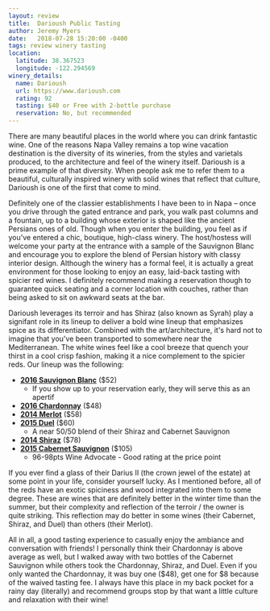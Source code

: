 ```yaml
---
layout: review
title:  Darioush Public Tasting
author: Jeremy Myers
date:   2018-07-28 15:20:00 -0400
tags: review winery tasting
location:
  latitude: 38.367523
  longitude: -122.294569
winery_details:
  name: Darioush
  url: https://www.darioush.com
  rating: 92
  tasting: $40 or Free with 2-bottle purchase
  reservation: No, but recommended
---
```

There are many beautiful places in the world where you can drink fantastic wine.  One of the reasons Napa Valley remains a top wine vacation destination is the diversity of its wineries, from the styles and varietals produced, to the architecture and feel of the winery itself.  Darioush is a prime example of that diversity.  When people ask me to refer them to a beautiful, culturally inspired winery with solid wines that reflect that culture, Darioush is one of the first that come to mind.  

Definitely one of the classier establishments I have been to in Napa – once you drive through the gated entrance and park, you walk past columns and a fountain, up to a building whose exterior is shaped like the ancient Persians ones of old.  Though when you enter the building, you feel as if you've entered a chic, boutique, high-class winery.  The host/hostess will welcome your party at the entrance with a sample of the Sauvignon Blanc and encourage you to explore the blend of Persian history with classy interior design.  Although the winery has a formal feel, it is actually a great environment for those looking to enjoy an easy, laid-back tasting with spicier red wines.  I definitely recommend making a reservation though to guarantee quick seating and a corner location with couches, rather than being asked to sit on awkward seats at the bar.  

Darioush leverages its terroir and has Shiraz (also known as Syrah) play a signifant role in its lineup to deliver a bold wine lineup that emphasizes spice as its differentiator.  Combined with the art/architecture, it's hard not to imagine that you've been transported to somewhere near the Mediterranean.  The white wines feel like a cool breeze that quench your thirst in a cool crisp fashion, making it a nice complement to the spicier reds.  Our lineup was the following:
* [**2016 Sauvignon Blanc**](https://www.darioush.com/our-wine/2016-signature-sauvignon-blanc-sage-vineyard) ($52)
  * If you show up to your reservation early, they will serve this as an apertif
* [**2016 Chardonnay**](https://www.darioush.com/our-wine/2016-signature-chardonnay-napa-valley) ($48)
* [**2014 Merlot**](https://www.darioush.com/our-wine/2014-signature-merlot-napa-valley) ($58)
* [**2015 Duel**](https://www.darioush.com/our-wine/2015-duel-shiraz-cabernet-sauvignon) ($60)
  * A near 50/50 blend of their Shiraz and Cabernet Sauvignon
* [**2014 Shiraz**](https://www.darioush.com/our-wine/2014-signature-shiraz-napa-valley) ($78)
* [**2015 Cabernet Sauvignon**](https://www.darioush.com/our-wine/2015-signature-cabernet-sauvignon) ($105)
  * 96-98pts Wine Advocate - Good rating at the price point

If you ever find a glass of their Darius II (the crown jewel of the estate) at some point in your life, consider yourself lucky.  As I mentioned before, all of the reds have an exotic spiciness and wood integrated into them to some degree.  These are wines that are definitely better in the winter time than the summer, but their complexity and reflection of the terroir / the owner is quite striking.  This reflection may do better in some wines (their Cabernet, Shiraz, and Duel) than others (their Merlot).

All in all, a good tasting experience to casually enjoy the ambiance and conversation with friends!  I personally think their Chardonnay is above average as well, but I walked away with two bottles of the Cabernet Sauvignon while others took the Chardonnay, Shiraz, and Duel.  Even if you only wanted the Chardonnay, it was buy one ($48), get one for $8 because of the waived tasting fee.  I always have this place in my back pocket for a rainy day (literally) and recommend groups stop by that want a little culture and relaxation with their wine!
